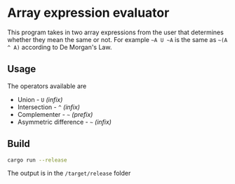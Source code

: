 # Array expression evaluator

This program takes in two array expressions from the user that determines whether they mean the same or not. For example `~A U ~A` is the same as `~(A ^ A)` according to De Morgan's Law.

## Usage

The operators available are

- Union - `U` _(infix)_
- Intersection - `^` _(infix)_
- Complementer - `~` _(prefix)_
- Asymmetric difference - `~` _(infix)_

## Build

```sh
cargo run --release
```

The output is in the `/target/release` folder
